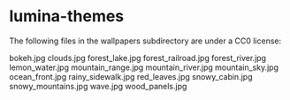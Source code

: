 # lumina-themes

The following files in the wallpapers subdirectory are under a CC0 license:

bokeh.jpg
clouds.jpg
forest_lake.jpg
forest_railroad.jpg
forest_river.jpg
lemon_water.jpg
mountain_range.jpg
mountain_river.jpg
mountain_sky.jpg
ocean_front.jpg
rainy_sidewalk.jpg
red_leaves.jpg
snowy_cabin.jpg
snowy_mountains.jpg
wave.jpg
wood_panels.jpg

